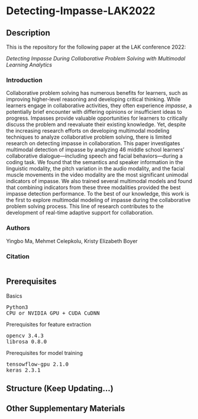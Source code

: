 <h1>Detecting-Impasse-LAK2022</h1>

<h2>Description</h2>
<p>This is the repository for the following paper at the LAK conference 2022:</p> 
<p><em>Detecting Impasse During Collaborative Problem Solving with Multimodal Learning Analytics</em></p>

<h3>Introduction</h3>
<p>Collaborative problem solving has numerous benefits for learners, such as improving higher-level reasoning and developing critical
thinking. While learners engage in collaborative activities, they often experience <em>impasse</em>, a potentially brief encounter with differing
opinions or insufficient ideas to progress. Impasses provide valuable opportunities for learners to critically discuss the problem and reevaluate
their existing knowledge. Yet, despite the increasing research efforts on developing multimodal modeling techniques to analyze
collaborative problem solving, there is limited research on detecting impasse in collaboration. This paper investigates multimodal
detection of impasse by analyzing 46 middle school learners’ collaborative dialogue—including speech and facial behaviors—during a
coding task. We found that the semantics and speaker information in the linguistic modality, the pitch variation in the audio modality,
and the facial muscle movements in the video modality are the most significant unimodal indicators of impasse. We also trained
several multimodal models and found that combining indicators from these three modalities provided the best impasse detection
performance. To the best of our knowledge, this work is the first to explore multimodal modeling of impasse during the collaborative
problem solving process. This line of research contributes to the development of real-time adaptive support for collaboration.</p>

<h3>Authors</h3>
Yingbo Ma, Mehmet Celepkolu, Kristy Elizabeth Boyer

<h3>Citation</h3>
<pre></pre>

<h2>Prerequisites</h2>
<p>Basics</p>
<pre>
Python3 
CPU or NVIDIA GPU + CUDA CuDNN
</pre>
<p>Prerequisites for feature extraction</p>
<pre>
opencv 3.4.3
librosa 0.8.0
</pre>
<p>Prerequisites for model training</p>
<pre>
tensowflow-gpu 2.1.0
keras 2.3.1
</pre>

<h2>Structure (Keep Updating...)</h2>

<h2>Other Supplementary Materials</h2>
<p></p>
